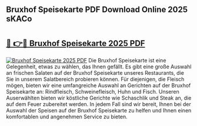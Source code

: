 ## Bruxhof Speisekarte PDF Download Online 2025 sKACo

# <h2><a href="http://gce9ac.nevu.top/?p=Bruxhof+Speisekarte">🔗 👉🔴 Bruxhof Speisekarte 2025 PDF</a></h2>

[![Bruxhof Speisekarte 2025 PDF](https://i.imgur.com/dBaPXMq.png)](http://gce9ac.nevu.top/?p=Bruxhof+Speisekarte)
Die Bruxhof Speisekarte ist eine Gelegenheit, etwas zu wählen, das Ihnen gefällt. Es gibt eine große Auswahl an frischen Salaten auf der Bruxhof Speisekarte unseres Restaurants, die Sie in unserem Salatbereich probieren können. Für diejenigen, die Fleisch mögen, bieten wir eine umfangreiche Auswahl an Gerichten auf der Bruxhof Speisekarte an: Rindfleisch, Schweinefleisch, Huhn und Fisch. Unseren Auserwählten bieten wir köstliche Gerichte wie Schaschlik und Steak an, die auf dem Feuer zubereitet werden. In jedem Fall sind wir bereit, Ihnen bei der Auswahl der Speisen auf der Bruxhof Speisekarte zu helfen und Ihnen einen komfortablen und angenehmen Service zu bieten.
